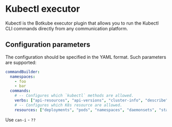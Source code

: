 # Kubectl executor

Kubectl is the Botkube executor plugin that allows you to run the Kubectl CLI commands directly from any communication platform.

## Configuration parameters

The configuration should be specified in the YAML format. Such parameters are supported:

```yaml
commandBuilder:
  namespaces:
    - foo
    - bar
  commands:
    # -- Configures which `kubectl` methods are allowed.
    verbs: ["api-resources", "api-versions", "cluster-info", "describe", "explain", "get", "logs", "top"]
    # -- Configures which K8s resource are allowed.
    resources: ["deployments", "pods", "namespaces", "daemonsets", "statefulsets", "storageclasses", "nodes", "configmaps", "services", "ingresses"]
```


Use `can-i` - `??`

